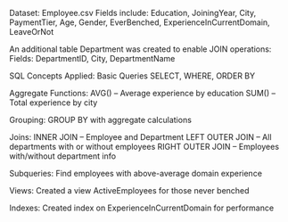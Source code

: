 Dataset:
Employee.csv
Fields include: Education, JoiningYear, City, PaymentTier, Age, Gender, EverBenched, ExperienceInCurrentDomain, LeaveOrNot

An additional table Department was created to enable JOIN operations:
Fields: DepartmentID, City, DepartmentName

SQL Concepts Applied:
Basic Queries
SELECT, WHERE, ORDER BY

Aggregate Functions:
AVG() – Average experience by education
SUM() – Total experience by city

Grouping:
GROUP BY with aggregate calculations

Joins:
INNER JOIN – Employee and Department
LEFT OUTER JOIN – All departments with or without employees
RIGHT OUTER JOIN – Employees with/without department info

Subqueries:
Find employees with above-average domain experience

Views:
Created a view ActiveEmployees for those never benched

Indexes:
Created index on ExperienceInCurrentDomain for performance

